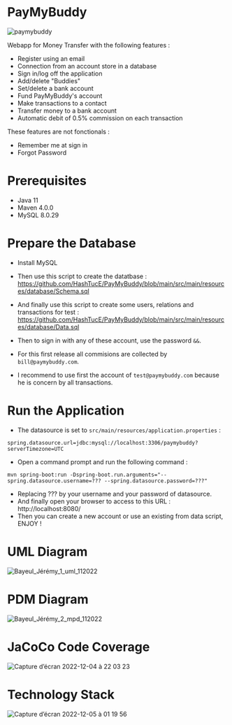 # PayMyBuddy
![paymybuddy](https://user-images.githubusercontent.com/95872501/205520112-13ed398c-f270-41b4-85c9-ab1e790231b9.png)

Webapp for Money Transfer with the following features :
- Register using an email
- Connection from an account store in a database
- Sign in/log off the application
- Add/delete "Buddies"
- Set/delete a bank account
- Fund PayMyBuddy's account
- Make transactions to a contact
- Transfer money to a bank account
- Automatic debit of 0.5% commission on each transaction

These features are not fonctionals :
- Remember me at sign in
- Forgot Password

# Prerequisites
- Java 11
- Maven 4.0.0
- MySQL 8.0.29

# Prepare the Database

- Install MySQL

- Then use this script to create the datatbase :
https://github.com/HashTucE/PayMyBuddy/blob/main/src/main/resources/database/Schema.sql

- And finally use this script to create some users, relations and transactions for test :
https://github.com/HashTucE/PayMyBuddy/blob/main/src/main/resources/database/Data.sql
- Then to sign in with any of these account, use the password `&&`.
- For this first release all commisions are collected by `bill@paymybuddy.com`.
- I recommend to use first the account of `test@paymybuddy.com` because he is concern by all transactions.

# Run the Application

- The datasource is set to `src/main/resources/application.properties` : 
```
spring.datasource.url=jdbc:mysql://localhost:3306/paymybuddy?serverTimezone=UTC
```

- Open a command prompt and run the following command : 
```
mvn spring-boot:run -Dspring-boot.run.arguments="--spring.datasource.username=??? --spring.datasource.password=???"
```
- Replacing ??? by your username and your password of datasource.
- And finally open your browser to access to this URL : http://localhost:8080/
- Then you can create a new account or use an existing from data script, ENJOY !

# UML Diagram
![Bayeul_Jérémy_1_uml_112022](https://user-images.githubusercontent.com/95872501/205518856-93160098-b087-46ea-92e5-0cf84c86704a.png)

# PDM Diagram
![Bayeul_Jérémy_2_mpd_112022](https://user-images.githubusercontent.com/95872501/205518862-2a903df8-d391-41a0-80ef-f213cdd26a70.png)

# JaCoCo Code Coverage
![Capture d’écran 2022-12-04 à 22 03 23](https://user-images.githubusercontent.com/95872501/205518878-9e83a3ed-3eb0-497f-84fb-25448d5f70a5.png)

# Technology Stack
![Capture d’écran 2022-12-05 à 01 19 56](https://user-images.githubusercontent.com/95872501/205524881-6a809029-414e-4a1f-b339-15154421f01a.png)






